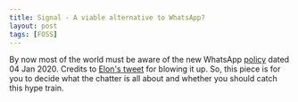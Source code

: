 ```yaml
---
title: Signal - A viable alternative to WhatsApp?
layout: post
tags: [FOSS]
---
```


By now most of the world must be aware of the new WhatsApp [policy](https://www.whatsapp.com/legal/updates/privacy-policy/?lang=en) dated 04 Jan 2020. Credits to [Elon's tweet](https://twitter.com/elonmusk/status/1347165127036977153) for blowing it up. So, this piece is for you to decide what the chatter is all about and whether you should catch this hype train.

